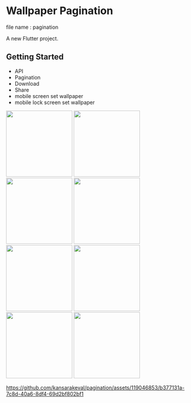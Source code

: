 # Wallpaper Pagination

file name : pagination

A new Flutter project.

## Getting Started
- API
- Pagination
- Download
- Share
- mobile screen set wallpaper
- mobile lock screen set wallpaper

<p>
  <img src="https://github.com/kansarakeval/pagination/assets/119046853/43216f23-8b8b-415e-93e2-05306ff13812" hight="450" width="180">
  <img src="https://github.com/kansarakeval/pagination/assets/119046853/8c69a9ca-bcbc-4f65-ac1b-944b71368262" hight="450" width="180">
  <img src="https://github.com/kansarakeval/pagination/assets/119046853/081961f3-a64a-434a-9ff1-80178603a366" hight="450" width="180">
  <img src="https://github.com/kansarakeval/pagination/assets/119046853/a535f905-3730-430c-919e-9a3877272899" hight="450" width="180">
  <img src="https://github.com/kansarakeval/pagination/assets/119046853/2e61c916-c9a6-4bd9-9851-bdfd1792c76f" hight="450" width="180">
  <img src="https://github.com/kansarakeval/pagination/assets/119046853/3d79cff8-2ef7-4b50-9d38-6dca1b01dc31" hight="450" width="180">
  <img src="https://github.com/kansarakeval/pagination/assets/119046853/12878b5e-bda6-4f86-9cb1-8286c46bc446" hight="450" width="180">
  <img src="https://github.com/kansarakeval/pagination/assets/119046853/06ee7781-99f4-4457-9d8a-cbaf7d9f92a1" hight="450" width="180">

</p>

https://github.com/kansarakeval/pagination/assets/119046853/b377131a-7c8d-40a6-8df4-69d2bf802bf1



